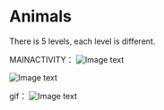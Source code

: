 # Animals
There is 5 levels, each level is different.

MAINACTIVITY：
![Image text](http://chuantu.biz/t6/286/1523796407x-1404781066.png)

![Image text](http://chuantu.biz/t6/286/1523796523x-1404781066.png)

gif：
![Image text](http://i4.bvimg.com/641593/1b599b00b083c2eb.gif)

